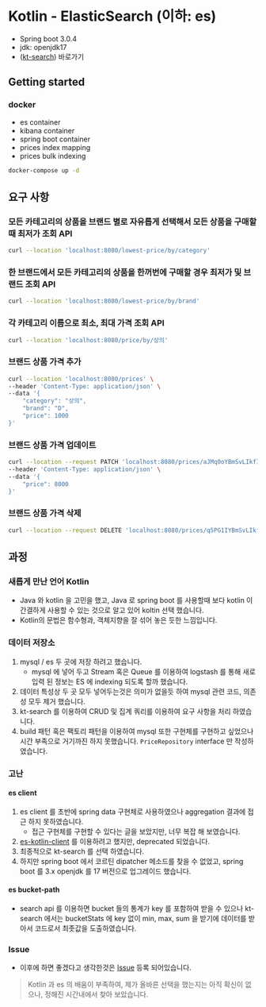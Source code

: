 # Kotlin - ElasticSearch (이하: es)
- Spring boot 3.0.4
- jdk: openjdk17
- ([kt-search](https://github.com/jillesvangurp/kt-search/)) 바로가기

## Getting started
### docker
- es container
- kibana container
- spring boot container
- prices index mapping
- prices bulk indexing
```bash
docker-compose up -d
```

## 요구 사항

### 모든 카테고리의 상품을 브랜드 별로 자유롭게 선택해서 모든 상품을 구매할때 최저가 조회 API
```bash
curl --location 'localhost:8080/lowest-price/by/category'
```

### 한 브랜드에서 모든 카테고리의 상품을 한꺼번에 구매할 경우 최저가 및 브랜드 조회 API
```bash
curl --location 'localhost:8080/lowest-price/by/brand'
```

### 각 카테고리 이름으로 최소, 최대 가격 조회 API
```bash
curl --location 'localhost:8080/price/by/상의'
```

### 브랜드 상품 가격 추가
```bash
curl --location 'localhost:8080/prices' \
--header 'Content-Type: application/json' \
--data '{
    "category": "상의",
    "brand": "D",
    "price": 1000
}'
```

### 브랜드 상품 가격 업데이트
```bash
curl --location --request PATCH 'localhost:8080/prices/aJMq0oYBmSvLIkfI021R22' \
--header 'Content-Type: application/json' \
--data '{
    "price": 8000
}'
```

### 브랜드 상품 가격 삭제
```bash
curl --location --request DELETE 'localhost:8080/prices/q5PG1IYBmSvLIkfI-W02'
```

## 과정
### 새롭게 만난 언어 Kotlin 

- Java 와 kotlin 을 고민을 했고, Java 로 spring boot 를 사용할때 보다 kotlin 이 간결하게 사용할 수 있는 것으로 알고 있어 koltin 선택 했습니다.
- Kotlin의 문법은 함수형과, 객체지향을 잘 섞어 놓은 듯한 느낌입니다.

### 데이터 저장소
1. mysql / es 두 곳에 저장 하려고 했습니다.
   - mysql 에 넣어 두고 Stream 혹은 Queue 를 이용하여 logstash 를 통해 새로 입력 된 정보는 ES 에 indexing 되도록 할까 했습니다.
2. 데이터 특성상 두 곳 모두 넣어두는것은 의미가 없을듯 하여 mysql 관련 코드, 의존성 모두 제거 했습니다.
3. kt-search 를 이용하여 CRUD 및 집계 쿼리를 이용하여 요구 사항을 처리 하였습니다.
4. build 패턴 혹은 팩토리 패턴을 이용하여 mysql 또한 구현체를 구현하고 싶었으나 시간 부족으로 거기까진 하지 못했습니다. `PriceRepository` interface 만 작성하였습니다.

### 고난
#### es client
1. es client 를 초반에 spring data 구현체로 사용하였으나 aggregation 결과에 접근 하지 못하였습니다.
   - 접근 구현체를 구현할 수 있다는 글을 보았지만, 너무 복잡 해 보였습니다.
2. [es-kotlin-client](https://github.com/jillesvangurp/es-kotlin-client) 를 이용하려고 했지만, deprecated 되었습니다.
3. 최종적으로 kt-search 를 선택 하였습니다.
4. 하지만 spring boot 에서 코르틴 dipatcher 메소드를 찾을 수 없었고, spring boot 를 3.x openjdk 를 17 버전으로 업그레이드 했습니다.

#### es bucket-path
- search api 를 이용하면 bucket 들의 통계가 key 를 포함하여 받을 수 있으나 kt-search 에서는 bucketStats 에 key 없이 min, max, sum 을 받기에 데이터를 받아서 코드로서 최좃값을 도출하였습니다.

### Issue
- 이후에 하면 좋겠다고 생각한것은 [Issue](https://github.com/noggong/kotlin-es-kt-search/issues) 등록 되어있습니다.

> Kotlin 과 es 의 배움이 부족하여, 제가 올바른 선택을 했는지는 아직 확신이 없으나, 정해진 시간내에서 찾아 보았습니다.
